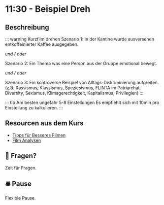 # 11:30 - Beispiel Dreh

## Beschreibung

::: warning Kurzfilm drehen
Szenario 1: In der Kantine wurde ausversehen entkoffeinierter Kaffee ausgegeben.

*und / oder* 

Szenario 2: Ein Thema was eine Person aus der Gruppe emotional bewegt.

*und / oder*

Szenario 3: Ein kontroverse Beispiel von Alltags-Diskriminierung aufgreifen.
(z.B. Rassismus, Klassismus, Speziesismus, FLINTA im Patriarchat, Diversity, Sexismus, Klimagerechtigkeit, Kapitalismus, Privilegien)
:::

::: tip Am besten ungefähr 5-8 Einstellungen
Es empfiehlt sich mit 10min pro Einstellung zu kalkulieren.
::: 

## Resourcen aus dem Kurs
- [Tipps für Besseres Filmen](/shooting-advice)
- [Film Analysen](/examples)

<SearchBox />


## :speech_balloon: Fragen?
Zeit für Fragen.

## :bellhop_bell: Pause
Flexible Pause.